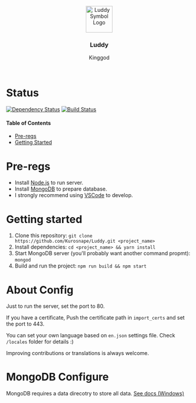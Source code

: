 <p align="center">
  <a href="/">
    <img src="https://lh5.ggpht.com/l0BfqyDsAmOzTW7vHHFALJ1xkQjNkIpOVHdvduK2uk1JgPc8ZK-UsPMBdh9RZGCI8gQ=w300" alt="Luddy Symbol Logo" width="72" height="72" />
  </a>

  <h3 align="center">Luddy</h3>
  <p align="center">
    Kinggod
  </p>
</p>

<br>

# Status
[![Dependency Status](https://david-dm.org/Kurosnape/Luddy.svg)](https://david-dm.org/Kurosnape/Luddy) [![Build Status](https://travis-ci.org/Kurosnape/Luddy.svg?branch=master)](https://travis-ci.org/Kurosnape/Luddy)

<p>
  <h4>Table of Contents</h4>

  - [Pre-regs](#pre-regs)
  - [Getting Started](#getting-started)
</p>

# Pre-regs
- Install [Node.js](https://nodejs.org/en/) to run server.
- Install [MongoDB](https://docs.mongodb.com/manual/installation/) to prepare database.
- I strongly recommend using [VSCode](https://code.visualstudio.com/) to develop.

# Getting started
1. Clone this repository: `git clone https://github.com/Kurosnape/Luddy.git <project_name>`
2. Install dependencies: `cd <project_name> && yarn install`
3. Start MongoDB server (you'll probably want another command propmt): `mongod`
4. Build and run the project: `npm run build && npm start`

# About Config
Just to run the server, set the port to 80.

If you have a certificate, Push the certificate path in `import_certs` and set the port to 443.

You can set your own language based on `en.json` settings file. Check `/locales` folder for details :)

Improving contributions or translations is always welcome.

# MongoDB Configure
MongoDB requires a data direcotry to store all data. [See docs (Windows)](https://docs.mongodb.com/manual/tutorial/install-mongodb-on-windows/)

